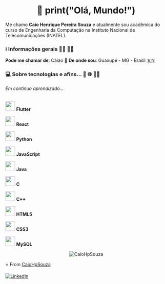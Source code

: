 <h1 align="center">👋 print("Olá, Mundo!") </h1> 

<p>
    Me chamo <strong>Caio Henrique Pereira Souza</strong> e atualmente sou acadêmica do curso de Engenharia da Computação na Instituto Nacional de Telecomunicações (INATEL).
</p>
<h3>ℹ️ Informações gerais 👩‍💻 🏳️‍🌈</h3>
 
<strong>Pode me chamar de</strong>: Caiao 🙂
<strong>De onde sou</strong>: Guaxupé - MG - Brasil 🇧🇷

<h3>💻 Sobre tecnologias e afins... 🐍 🌐 👩‍💻</h3>

<h6>Em continuo aprendizado...</h6>

<img height="30" src="https://seeklogo.com/images/F/flutter-logo-5086DD11C5-seeklogo.com.png"/> <strong> Flutter</strong> 

<img height="30" src="https://www.flaticon.com/svg/static/icons/svg/919/919851.svg"/> <strong> React</strong> 

<img height="30" src="https://seeklogo.com/images/P/python-logo-A32636CAA3-seeklogo.com.png"/> <strong> Python</strong>

<img height="30" src="https://www.flaticon.com/svg/static/icons/svg/919/919828.svg"/> <strong> JavaScript </strong> 

<img height="30" src="https://www.flaticon.com/svg/static/icons/svg/226/226777.svg"/> <strong> Java </strong> 

<img height="30" src="https://www.flaticon.com/svg/static/icons/svg/2807/2807253.svg"/> <strong> C </strong> 

<img height="30" src="https://seeklogo.com/images/C/c-logo-43CE78FF9C-seeklogo.com.png"/> <strong> C++ </strong> 

<img height="30" src="https://www.flaticon.com/svg/static/icons/svg/888/888859.svg"/> <strong> HTML5 </strong> 

<img height="30" src="https://www.flaticon.com/svg/static/icons/svg/888/888847.svg"/> <strong> CSS3 </strong> 

<img height="30" src="https://seeklogo.com/images/M/MySQL-logo-F6FF285A58-seeklogo.com.png"/> <strong> MySQL </strong> 

<p align="center"> <img src="https://github-readme-stats.vercel.app/api?username=CaioHpSouza&show_icons=true&theme=dark" alt="CaioHpSouza" /> 
</p>


⭐️ From [CaioHpSouza](https://github.com/CaioHpSouza)

<a href="https://https://www.linkedin.com/in/caiohpsouza/" target="_blank"><img src="https://img.shields.io/badge/LinkedIn-%230077B5.svg?&style=flat-square&logo=linkedin&logoColor=white" alt="LinkedIn"></a>
